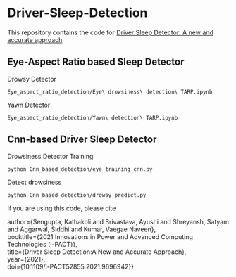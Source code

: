 # Driver-Sleep-Detection
This repository contains the code for [Driver Sleep Detector: A new and accurate approach](https://ieeexplore.ieee.org/abstract/document/9696942).

## Eye-Aspect Ratio based Sleep Detector
Drowsy Detector
```
Eye_aspect_ratio_detection/Eye\ drowsiness\ detection\ TARP.ipynb
```
Yawn Detector
```
Eye_aspect_ratio_detection/Yawn\ detection\ TARP.ipynb
```

## Cnn-based Driver Sleep Detector
Drowsiness Detector Training
```
python Cnn_based_detection/eye_training_cnn.py
```
Detect drowsiness
```
python Cnn_based_detection/drowsy_predict.py
```

If you are using this code, please cite

  author={Sengupta, Kathakoli and Srivastava, Ayushi and Shreyansh, Satyam and Aggarwal, Siddhi and Kumar, Vaegae Naveen},<br/>
  booktitle={2021 Innovations in Power and Advanced Computing Technologies (i-PACT)}, <br/>
  title={Driver Sleep Detection:A New and Accurate Approach}, <br/>
  year={2021},<br/>
  doi={10.1109/i-PACT52855.2021.9696942}}


